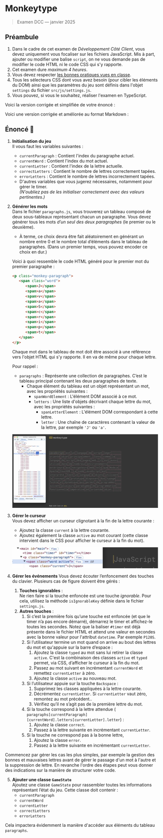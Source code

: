 # Monkeytype

> Examen DCC — janvier 2025

## Préambule

1. Dans le cadre de cet examen de *Développement Côté Client*, vous devez uniquement vous focaliser sur les fichiers
   JavaScript. Mis à part, ajouter ou modifier une balise `script`, on ne vous demande pas de modifier le code HTML ni
   le code CSS qui s'y rapporte.
2. Cet examen dure *maximum 4 heures*.
3. Vous devez respecter [les bonnes pratiques vues en classe](https://github.com/hepl-dcc/dcc-guidelines).
4. Tous les sélecteurs CSS dont vous avez besoin (pour cibler les éléments du DOM) ainsi que les paramètres du jeu sont
   définis dans l'objet `settings` du fichier `src/js/settings.js`.
5. Vous pouvez, si vous le souhaitez, réaliser l'examen en TypeScript.

Voici la version corrigée et simplifiée de votre énoncé :

Voici une version corrigée et améliorée au format Markdown :

## Énoncé 🎯

1. **Initialisation du jeu**  
   Il vous faut les variables suivantes :
    * `currentParagraph` : Contient l'index du paragraphe actuel.
    * `currentWord` : Contient l'index du mot actuel.
    * `currentLetter` : Contient l'index de la lettre actuelle.
    * `correctLetters` : Contient le nombre de lettres correctement tapées.
    * `errorLetters` : Contient le nombre de lettres incorrectement tapées.
    * D'autres variables que vous jugerez nécessaires, notamment pour gérer le timer.  
      *(N'oubliez pas de les initialiser correctement avec des valeurs pertinentes.)*

2. **Générer les mots**  
   Dans le fichier `paragraphs.js`, vous trouverez un tableau composé de deux sous-tableaux représentant chacun un
paragraphe. Vous devez générer tous les mots *d’un seul des deux paragraphes* (le premier ou le deuxième).
    * À terme, ce choix devra être fait aléatoirement en générant un nombre entre 0 et le nombre total d’éléments dans le tableau de paragraphes. (Dans un premier temps, vous pouvez encoder ce choix en dur.)

   Voici à quoi ressemble le code HTML généré pour le premier mot du premier paragraphe :
   ```html
   <p class="monkey-paragraph">
      <span class="word">
         <span>J</span>
         <span>a</span>
         <span>v</span>
         <span>a</span>
         <span>S</span>
         <span>c</span>
         <span>r</span>
         <span>i</span>
         <span>p</span>
         <span>t</span>
      </span>
   </p>
   ```
   Chaque mot dans le tableau de mot doit être associé à une référence vers l'objet HTML qui s'y rapporte. Il en va de même pour chaque lettre.

   Pour rappel :
    * `paragraphs` : Représente une collection de paragraphes. C’est le tableau principal contenant les deux paragraphes de texte.
        * Chaque élément du tableau est un objet représentant un mot, avec les propriétés suivantes :
            * `spanWordElement` : L'élément DOM associé à ce mot.
            * `letters` : Une liste d'objets décrivant chaque lettre du mot, avec les propriétés suivantes :
                * `spanLetterElement` : L'élément DOM correspondant à cette lettre.
                * `letter` : Une chaîne de caractères contenant la valeur de la lettre, par exemple `'J'` ou `'a'`.

   ![Code HTML après la génération des mots](img/generateWordElements.jpg)
   
3. **Gérer le curseur**  
   Vous devez afficher un curseur clignotant à la fin de la lettre courante :
    * Ajoutez la classe `current` à la lettre courante.
    * Ajoutez également la classe `active` au mot courant (cette classe intervient dans le CSS pour afficher le curseur
      à la fin du mot).

   ![Afficher le curseur.](img/displayCursor.jpg)
   
4. **Gérer les événements**
   Vous devez écouter l’enfoncement des touches du clavier. Plusieurs cas de figure doivent être gérés :
    1. **Touches ignorables** :  
       Ne rien faire si la touche enfoncée est une touche *ignorable*. Pour cela, utilisez la méthode `isIgnorableKey`
       définie dans le fichier `settings.js`.
    2. **Autres touches** :
        1. Si c’est la première fois qu’une touche est enfoncée (et que le timer n’a pas encore démarré), démarrez le timer et affichez-le toutes les secondes. Notez que la baliser `#timer` est déjà présente dans le fichier HTML et attend une valeur en secondes avec la bonne valeur pour l'attribut `datetime`. Par exemple `P120S`.  
        2. Si l’utilisateur termine un mot quand on arrive au bout des lettres du mot et qu'appuie sur la barre
           d’espace :
            1. Ajoutez la classe `typed` au mot sans lui retirer la classe `active`. C'est la combinaison des classes
              `active` et `typed` permet, via CSS, d’afficher le curseur à la fin du mot.
            2. Passez au mot suivant en incrémentant `currentWord` et remettez `currentLetter` à zéro.
            3. Ajoutez la classe `active` au nouveau mot.
        3. Si l’utilisateur appuie sur la touche `Backspace` :
            1. Supprimez les classes appliquées à la lettre courante.
            2. Décrémentez `currentLetter`. Si `currentLetter` vaut zéro, remontez au mot précédent..
            3. Vérifiez qu’il ne s’agit pas de la première lettre du mot. 
        4. Si la touche correspond à la lettre attendue (
           `paragraphs[currentParagraph][currentWord].letters[currentLetter].letter`) :
            1. Ajoutez la classe `correct`.
            2. Passez à la lettre suivante en incrémentant `currentLetter`.
        5. Si la touche ne correspond pas à la bonne lettre,
            1. Ajoutez la classe `error`.
            2. Passez à la lettre suivante en incrémentant `currentLetter`.

Commencez par gérer les cas les plus simples, par exemple la gestion des bonnes et mauvaises lettres avant de gérer le passage d'un mot à l'autre et la suppression de lettre. En revanche l'ordre des étapes peut vous donner des indications sur la manière de structurer votre code.

5. **Ajouter une classe `GameState`**  
   Ajoutez une classe `GameState` pour rassembler toutes les informations représentant l’état du jeu. Cette classe doit
   contenir :
    * `currentParagraph`
    * `currentWord`
    * `currentLetter`
    * `correctLetters`
    * `errorLetters`

Cela impactera évidemment la manière d'accéder aux éléments du tableau `paragraphs`.

